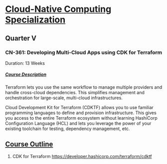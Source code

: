 # <ins>Cloud-Native Computing Specialization</ins>

## Quarter V

### CN-361: Developing Multi-Cloud Apps using CDK for Terraform

Duration: 13 Weeks

##### <ins>Course Description</ins>

Terraform lets you use the same workflow to manage multiple providers and handle cross-cloud dependencies. This simplifies management and orchestration for large-scale, multi-cloud infrastructures.

Cloud Development Kit for Terraform (CDKTF) allows you to use familiar programming languages to define and provision infrastructure. This gives you access to the entire Terraform ecosystem without learning HashiCorp Configuration Language (HCL) and lets you leverage the power of your existing toolchain for testing, dependency management, etc.

## <ins>Course Outline</ins>

1. CDK for Terraform
<https://developer.hashicorp.com/terraform/cdktf>
